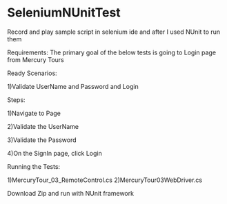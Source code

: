 # SeleniumNUnitTest

Record and play sample script in selenium ide and after I used NUnit to run them

Requirements: The primary goal of the below tests is going to Login page  from Mercury Tours

Ready Scenarios:

1)Validate UserName and Password and Login 



Steps:

1)Navigate to  Page

2)Validate the UserName

3)Validate the Password

4)On the SignIn page, click Login

Running the Tests:

1)MercuryTour_03_RemoteControl.cs
2)MercuryTour03WebDriver.cs

Download Zip and run with NUnit framework



